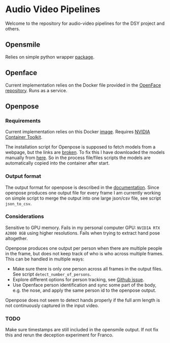 # Audio Video Pipelines

Welcome to the repository for audio-video pipelines for the DSY project and others. 

## Opensmile 

Relies on simple python wrapper [package](https://pypi.org/project/opensmile/).  

## Openface 

Current implementation relies on the Docker file provided in the [OpenFace repository](https://github.com/TadasBaltrusaitis/OpenFace/wiki/Docker).
Runs as a service. 

## Openpose

### Requirements

Current implementation relies on this Docker [image](https://hub.docker.com/r/d0ckaaa/openpose). 
Requires [NVIDIA Container Toolkit](https://docs.nvidia.com/datacenter/cloud-native/container-toolkit/latest/install-guide.html). 

The installation script for Openpose is supposed to fetch models from a webpage, but the links are [broken](https://github.com/CMU-Perceptual-Computing-Lab/openpose/issues/1602).
To fix this I have downloaded the models manually from [here](https://github.com/CMU-Perceptual-Computing-Lab/openpose/issues/1602#issuecomment-641653411).
So in the process file/files scripts the models are automatically copied into the container after start.

### Output format

The output format for openpose is described in the [documentation](https://cmu-perceptual-computing-lab.github.io/openpose/web/html/doc/md_doc_02_output.html).
Since openpose produces one output file for every frame I am currently working on simple script to merge
the output into one large json/csv file, see script `json_to_csv`.

### Considerations

Sensitive to GPU memory. Fails in my personal computer GPU: `NVIDIA RTX A2000 8GB` using higher resolutions. 
Fails when trying to extract hand pose altogether.

Openpose produces one output per person when there are multiple people in the frame, 
but does not keep track of who is who across multiple frames. This can be handled in multiple ways:

- Make sure there is only one person across all frames in the output files. See script `detect_number_of_persons`.
- Explore different options for person tracking, see [Github issue](https://github.com/CMU-Perceptual-Computing-Lab/openpose/issues/1448).
- Use Openface person identification and sync some part of the body, 
  e.g. the nose, and apply the same person id to the openpose output. 

Openpose does not seem to detect hands properly if the full arm length is not continuously captured in the input video.

### TODO

Make sure timestamps are still included in the opensmile output. If not fix this and rerun the deception experiment for Franco. 


